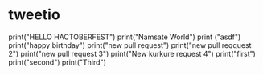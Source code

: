 # tweetio
print("HELLO HACTOBERFEST")
print("Namsate World")
print ("asdf")
print("happy birthday")
print("new pull request")
print("new pull reqquest 2")
print("new pull request 3")
print("New kurkure request 4")
print("first")
print("second")
print("Third")
